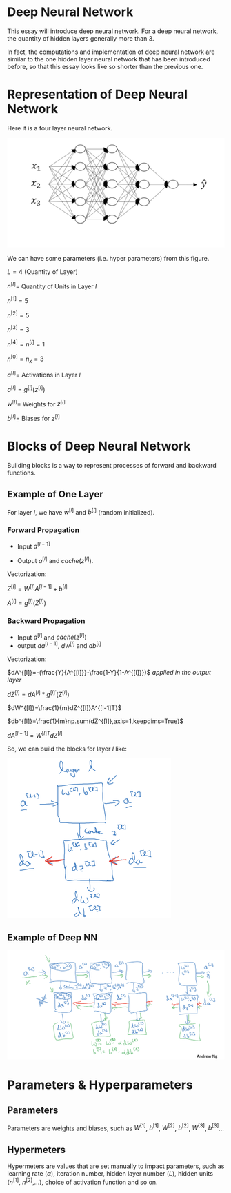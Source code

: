 # Deep Neural Network

This essay will introduce deep neural network. For a deep neural network, the quantity of hidden layers generally more than 3.

In fact, the computations and implementation of deep neural network are similar to the one hidden layer neural network that has been introduced before, so that this essay looks like so shorter than the previous one.

# Representation of Deep Neural Network

Here it is a four layer neural network.

 <img src="assets/image-20240817201652106.png" alt="image-20240817201652106" style="zoom:50%;" /> 

We can have some parameters (i.e. hyper parameters) from this figure.

$L=4$ (Quantity of Layer)



$n^{[l]}=$ Quantity of Units in Layer $l$

$n^{[1]}=5$

$n^{[2]}=5$

$n^{[3]}=3$

$n^{[4]}=n^{[l]}=1$

$n^{[0]}=n_x=3$



$a^{[l]}=$ Activations in Layer $l$

$a^{[l]}=g^{[l]}(z^{[l]})$



$w^{[l]}=$ Weights for $z^{[l]}$

$b^{[l]}$= Biases for $z^{[l]}$

# Blocks of Deep Neural Network

Building blocks is a way to represent processes of forward and backward functions.

## Example of One Layer

For layer $l$, we have $w^{[l]}$ and $b^{[l]}$ (random initialized).

### Forward Propagation

- Input $a^{[l-1]}$

- Output $a^{[l]}$ and  $cache(z^{[l]})$.

Vectorization:

$Z^{[l]}=W^{[l]}A^{[l-1]}+b^{[l]}$

$A^{[l]}=g^{[l]}(Z^{[l]})$

### Backward Propagation

- Input $a^{[l]}$ and $cache(z^{[l]})$
- output $da^{[l-1]}$, $dw^{[l]}$ and $db^{[l]}$

Vectorization:

$dA^{[l]}=-(\frac{Y}{A^{[l]}}-\frac{1-Y}{1-A^{[l]}})$ *applied in the output layer*

$dZ^{[l]}=dA^{[l]}\ast g^{[l]'}(Z^{[l]})$

$dW^{[l]}=\frac{1}{m}dZ^{[l]}A^{[l-1]T}$

$db^{[l]}=\frac{1}{m}np.sum(dZ^{[l]},axis=1,keepdims=True)$

$dA^{[l-1]}=W^{[l]T}dZ^{[l]}$

So, we can build the blocks for layer $l$ like:

<img src="assets/image-20240819224953221.png" alt="image-20240819224953221" style="zoom:50%;" />

## Example of Deep NN

![image-20240819231855015](assets/image-20240819231855015.png)

# Parameters & Hyperparameters

## Parameters

Parameters are weights and biases, such as $W^{[1]}$, $b^{[1]}$, $W^{[2]}$, $b^{[2]}$, $W^{[3]}$, $b^{[3]}$...

## Hypermeters

Hypermeters are values that are set manually to impact parameters, such as learning rate ($\alpha$), iteration number, hidden layer number ($L$), hidden units ($n^{[1]}$, $n^{[2]}$,...), choice of activation function and so on.